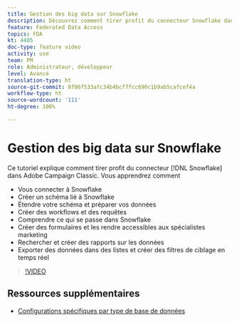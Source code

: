 ```yaml
---
title: Gestion des big data sur Snowflake
description: Découvrez comment tirer profit du connecteur Snowflake dans Adobe Campaign Classic
feature: Federated Data Access
topics: FDA
kt: 4405
doc-type: feature video
activity: use
team: PM
role: Administrateur, développeur
level: Avancé
translation-type: ht
source-git-commit: 8f06f533afc34b4bcf7fcc690c1b9ab5cafcef4a
workflow-type: ht
source-wordcount: '111'
ht-degree: 100%

---
```



# Gestion des big data sur Snowflake

Ce tutoriel explique comment tirer profit du connecteur [!DNL Snowflake] dans Adobe Campaign Classic.
Vous apprendrez comment

* Vous connecter à Snowflake
* Créer un schéma lié à Snowflake
* Étendre votre schéma et préparer vos données
* Créer des workflows et des requêtes
* Comprendre ce qui se passe dans Snowflake
* Créer des formulaires et les rendre accessibles aux spécialistes marketing
* Rechercher et créer des rapports sur les données
* Exporter des données dans des listes et créer des filtres de ciblage en temps réel

>[!VIDEO](https://video.tv.adobe.com/v/31588?quality=12&learn=on)

## Ressources supplémentaires

* [Configurations spécifiques par type de base de données](https://docs.adobe.com/content/help/fr-FR/campaign-classic/using/getting-started/accessing-external-database/specific-configuration-database.html)
